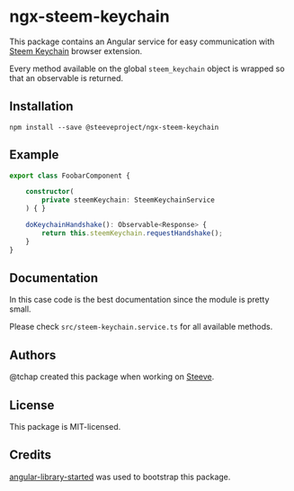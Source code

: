 # ngx-steem-keychain

This package contains an Angular service for easy communication
with [Steem Keychain](https://github.com/MattyIce/steem-keychain) browser extension.

Every method available on the global `steem_keychain` object
is wrapped so that an observable is returned.

## Installation

```
npm install --save @steeveproject/ngx-steem-keychain
```

## Example

```typescript
export class FoobarComponent {

    constructor(
        private steemKeychain: SteemKeychainService
    ) { }

    doKeychainHandshake(): Observable<Response> {
        return this.steemKeychain.requestHandshake();
    }
}
```

## Documentation

In this case code is the best documentation since the module is pretty small.

Please check `src/steem-keychain.service.ts` for all available methods.

## Authors

@tchap created this package when working on [Steeve](https://www.steeve.app).

## License

This package is MIT-licensed.

## Credits

[angular-library-started](https://github.com/robisim74/angular-library-starter)
was used to bootstrap this package.
